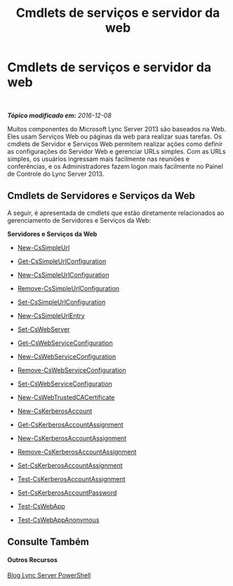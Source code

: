 ﻿---
title: Cmdlets de serviços e servidor da web
TOCTitle: Cmdlets de serviços e servidor da web
ms:assetid: 07ce7fd4-4068-4957-9cb9-fd121b43858c
ms:mtpsurl: https://technet.microsoft.com/pt-br/library/Gg415631(v=OCS.15)
ms:contentKeyID: 49305794
ms.date: 12/10/2016
mtps_version: v=OCS.15
ms.translationtype: HT
---

# Cmdlets de serviços e servidor da web

 

_**Tópico modificado em:** 2016-12-08_

Muitos componentes do Microsoft Lync Server 2013 são baseados na Web. Eles usam Serviços Web ou páginas da web para realizar suas tarefas. Os cmdlets de Servidor e Serviços Web permitem realizar ações como definir as configurações do Servidor Web e gerenciar URLs simples. Com as URLs simples, os usuários ingressam mais facilmente nas reuniões e conferências, e os Administradores fazem logon mais facilmente no Painel de Controle do Lync Server 2013.

## Cmdlets de Servidores e Serviços da Web

A seguir, é apresentada de cmdlets que estão diretamente relacionados ao gerenciamento de Servidores e Serviços da Web:

**Servidores e Serviços da Web**

  -   
    [New-CsSimpleUrl](new-cssimpleurl.md)

  -   
    [Get-CsSimpleUrlConfiguration](get-cssimpleurlconfiguration.md)

  -   
    [New-CsSimpleUrlConfiguration](new-cssimpleurlconfiguration.md)

  -   
    [Remove-CsSimpleUrlConfiguration](remove-cssimpleurlconfiguration.md)

  -   
    [Set-CsSimpleUrlConfiguration](set-cssimpleurlconfiguration.md)

  -   
    [New-CsSimpleUrlEntry](new-cssimpleurlentry.md)

  -   
    [Set-CsWebServer](set-cswebserver.md)

  -   
    [Get-CsWebServiceConfiguration](get-cswebserviceconfiguration.md)

  -   
    [New-CsWebServiceConfiguration](new-cswebserviceconfiguration.md)

  -   
    [Remove-CsWebServiceConfiguration](remove-cswebserviceconfiguration.md)

  -   
    [Set-CsWebServiceConfiguration](set-cswebserviceconfiguration.md)

  -   
    [New-CsWebTrustedCACertificate](new-cswebtrustedcacertificate.md)

  -   
    [New-CsKerberosAccount](new-cskerberosaccount.md)

  -   
    [Get-CsKerberosAccountAssignment](get-cskerberosaccountassignment.md)

  -   
    [New-CsKerberosAccountAssignment](new-cskerberosaccountassignment.md)

  -   
    [Remove-CsKerberosAccountAssignment](remove-cskerberosaccountassignment.md)

  -   
    [Set-CsKerberosAccountAssignment](set-cskerberosaccountassignment.md)

  -   
    [Test-CsKerberosAccountAssignment](test-cskerberosaccountassignment.md)

  -   
    [Set-CsKerberosAccountPassword](set-cskerberosaccountpassword.md)

  - [Test-CsWebApp](test-cswebapp.md)

  - [Test-CsWebAppAnonymous](test-cswebappanonymous.md)

## Consulte Também

#### Outros Recursos

[Blog Lync Server PowerShell](http://go.microsoft.com/fwlink/?linkid=203150%26clcid=0x416)

